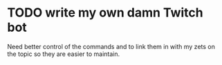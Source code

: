 # TODO write my own damn Twitch bot

Need better control of the commands and to link them in with my zets on the topic so they are easier to maintain.
